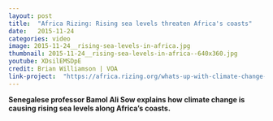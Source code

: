 ```yaml
---
layout: post
title:  "Africa Rizing: Rising sea levels threaten Africa's coasts"
date:   2015-11-24
categories: video
image: 2015-11-24__rising-sea-levels-in-africa.jpg
thumbnail: 2015-11-24__rising-sea-levels-in-africa--640x360.jpg
youtube: XDsilEMSDpE
credit: Brian Williamson | VOA
link-project:  "https://africa.rizing.org/whats-up-with-climate-change-senegals-changing-coastlines"
---
```


**Senegalese professor Bamol Ali Sow explains how climate change is causing rising sea levels along Africa’s coasts.**